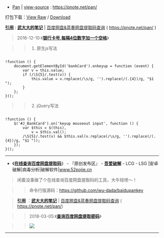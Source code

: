 - [Pan](https://taoste.github.io/Hello-World/github/pnote.net/pan/index.html) | 
[view-source](pan/index.html) : https://pnote.net/pan/

打包下载：[View Raw](https://github.com/taoste/Hello-World/blob/master/github/pnote.net/pan.7z) / [Download](
https://github.com/taoste/Hello-World/blob/master/github/pnote.net/pan.7z?raw=true)


[**引用**](https://github.com/taoste/Hello-World/blob/master/Tools/PanDownload/README.md) : [**武大大的笔记**](https://pnote.net/) | [百度网盘&蓝奏网盘提取码查询](https://pnote.net/pan/)  ( https://pnote.net/pan/ )

> 2016-12-10:《[**银行卡号,每隔4位数字加一个空格**](https://pnote.net/yin-xing-qia-hao-mei-ge-4wei-shu-zi-jia-yi-ge-kong-ge/)》 

>> 1. 原生js写法

<pre><code>
!function () {
    document.getElementById('bankCard').onkeyup = function (event) {
        var v = this.value;
        if (/\S{5}/.test(v)) {
            this.value = v.replace(/\s/g, '').replace(/(.{4})/g, "$1 ");
        }
    };
}();
</code></pre>

>> 2. jQuery写法

<pre><code>
!function () {
    $('#J_BankCard').on('keyup mouseout input', function () {
        var $this = $(this),
            v = $this.val();
        /\S{5}/.test(v) && $this.val(v.replace(/\s/g, '').replace(/(.{4})/g, "$1 "));
    });
}();
</code></pre>

-----------------------------------------------------------

- 《[**在线查询百度网盘提取码**](https://www.52pojie.cn/forum.php?mod=viewthread&tid=920211&ctid=1767)》 - 『原创发布区』 - [**吾爱破解**](https://www.52pojie.cn/) - LCG - LSG |安卓破解|病毒分析|破解软件|www.52pojie.cn 
> 闲着没事做了个在线查询百度网盘提取码的工具，大牛轻喷～！

>> 命令行版源码：https://github.com/wu-dada/baidupankey

> [**引用**](https://github.com/taoste/Hello-World/tree/master/github/pnote.net) ：[**武大大的笔记**](https://pnote.net/) | [百度网盘&蓝奏网盘提取码查询](https://pnote.net/pan/)  ( https://pnote.net/pan/)

>> 2018-03-05:《[**查询百度网盘提取密码**](https://pnote.net/cha-xun-bai-du-wang-pan-ti-qu-mi-ma/)》 

>> <img src="https://attach.52pojie.cn/forum/201904/04/000826yyepgkzytok77dt9.png"/>

-----------------------------------------------------------
